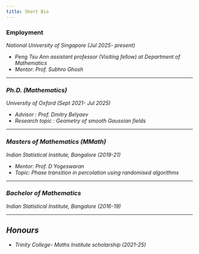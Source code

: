 ```yaml
---
title: Short Bio
---
```

### Employment
<em> National University of Singapore (Jul 2025- present) <em>
- Peng Tsu Ann assistant professor (Visiting fellow) at Department of Mathematics
- Mentor: Prof. Subhro Ghosh

---

### Ph.D. (Mathematics)
<em> University of Oxford (Sept 2021- Jul 2025)</em>
- Advisor : Prof. Dmitry Belyaev
- Research topic : Geometry of smooth Gaussian fields

---

### Masters of Mathematics (MMath)
<em> Indian Statistical Institute, Bangalore (2019-21)</em>
- Mentor: Prof. D Yogeswaran
- Topic: Phase transition in percolation using randomised algorithms 
---

### Bachelor of Mathematics
<em> Indian Statistical Institute, Bangalore (2016-19)</em>

---
## Honours

+ Trinity College- Maths Institute scholarship (2021-25)


<!-- ### Reading projects -->

<!-- ### <span style="color:blue">
    Reading Projects
</span> -->

